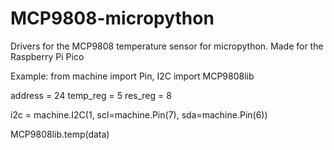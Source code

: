 # MCP9808-micropython
Drivers for the MCP9808 temperature sensor for micropython. Made for the Raspberry Pi Pico

Example:
from machine import Pin, I2C
import MCP9808lib

address = 24
temp_reg = 5
res_reg = 8

i2c = machine.I2C(1, scl=machine.Pin(7), sda=machine.Pin(6))

MCP9808lib.temp(data)

